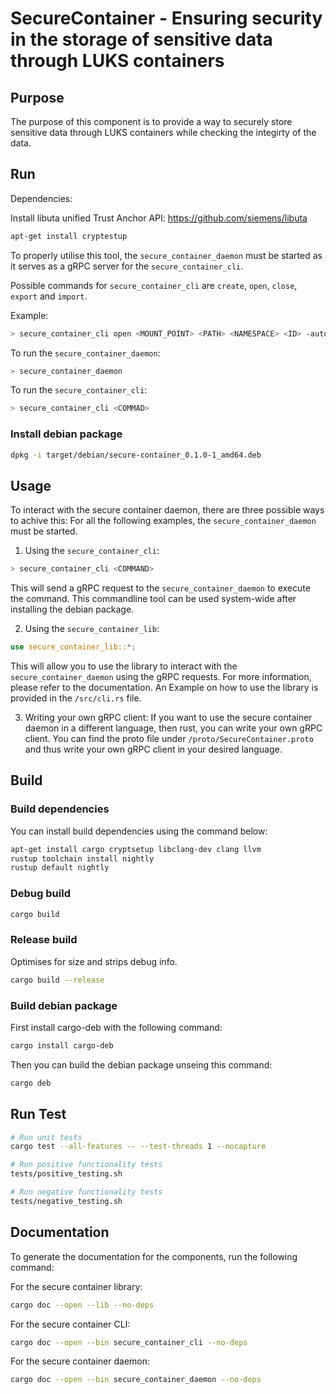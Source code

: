 # SecureContainer - Ensuring security in the storage of sensitive data through LUKS containers

## Purpose

The purpose of this component is to provide a way to securely store sensitive data through LUKS containers while checking the integirty of the data.

## Run

Dependencies:

Install libuta unified Trust Anchor API: 
https://github.com/siemens/libuta

```bash
apt-get install cryptestup 
```
To properly utilise this tool, the `secure_container_daemon` must be started as it serves as a gRPC server for the `secure_container_cli`.

Possible commands for `secure_container_cli` are `create`, `open`, `close`, `export` and `import`.

Example: 
```bash
> secure_container_cli open <MOUNT_POINT> <PATH> <NAMESPACE> <ID> -auto_open
```


To run the `secure_container_daemon`:

```bash
> secure_container_daemon
```

To run the `secure_container_cli`:

```bash
> secure_container_cli <COMMAD>
```

### Install debian package

```bash
dpkg -i target/debian/secure-container_0.1.0-1_amd64.deb
```

## Usage
To interact with the secure container daemon, there are three possible ways to achive this:
For all the following examples, the `secure_container_daemon` must be started.

1) Using the `secure_container_cli`:
```bash
> secure_container_cli <COMMAND>
```
This will send a gRPC request to the `secure_container_daemon` to execute the command.
This commandline tool can be used system-wide after installing the debian package.

2) Using the `secure_container_lib`:
```rust
use secure_container_lib::*;
```
This will allow you to use the library to interact with the `secure_container_daemon` using the gRPC requests.
For more information, please refer to the documentation.
An Example on how to use the library is provided in the `/src/cli.rs` file.

3) Writing your own gRPC client:
If you want to use the secure container daemon in a different language, then rust, you can write your own gRPC client.
You can find the proto file under `/proto/SecureContainer.proto`
   and thus write your own gRPC client in your desired language.


## Build


### Build dependencies

You can install build dependencies using the command below:

```bash
apt-get install cargo cryptsetup libclang-dev clang llvm
rustup toolchain install nightly
rustup default nightly
```

### Debug build 

```bash
cargo build
```

### Release build 

Optimises for size and strips debug info.

```bash
cargo build --release
```

### Build debian package

First install cargo-deb with the following command:

```bash
cargo install cargo-deb

```
Then you can build the debian package unseing this command:
```bash
cargo deb
```



## Run Test

```bash
# Run unit tests
cargo test --all-features -- --test-threads 1 --nocapture

# Run positive functionality tests
tests/positive_testing.sh

# Run negative functionality tests
tests/negative_testing.sh
```

## Documentation
To generate the documentation for the components, run the following command:

For the secure container library:
```bash
cargo doc --open --lib --no-deps
```

For the secure container CLI:
```bash
cargo doc --open --bin secure_container_cli --no-deps
```

For the secure container daemon:
```bash
cargo doc --open --bin secure_container_daemon --no-deps
```
